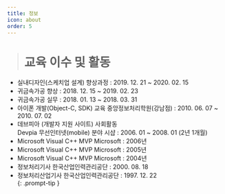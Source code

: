 ```yaml
---
title: 정보
icon: about
order: 5
---
```


> # 교육 이수 및 활동  
* 실내디자인(스케치업 설계) 향상과정 : 2019. 12. 21 ~ 2020. 02. 15  
* 귀금속가공 향상 : 2018. 12. 15 ~ 2019. 02. 23  
* 귀금속가공 실무 : 2018. 01. 13 ~ 2018. 03. 31  
* 아이폰 개발(Object-C, SDK) 교육 중앙정보처리학원(강남점)  : 2010. 06. 07 ~ 2010. 07. 02  
* 데브피아 (개발자 지원 사이트) 사회활동  
  Devpia 무선인터넷(mobile) 분야 시샵  : 2006. 01 ~ 2008. 01 (2년 1개월)  
* Microsoft Visual C++ MVP Microsoft  : 2006년  
* Microsoft Visual C++ MVP Microsoft  : 2005년  
* Microsoft Visual C++ MVP Microsoft  : 2004년  
* 정보처리기사 한국산업인력관리공단 : 2000. 08. 18  
* 정보처리산업기사 한국산업인력관리공단 : 1997. 12. 22  
{: .prompt-tip }
